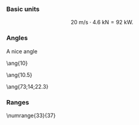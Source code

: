 ### Basic units
$$
    \SI{20}{\metre\per\second} \cdot \SI{4.6}{\kilo\newton} = \SI{92}{\kilo\watt}.
$$

### Angles
A nice angle

\ang{10}

\ang{10.5}

\ang{73;14;22.3}

### Ranges
\numrange{33}{37}
